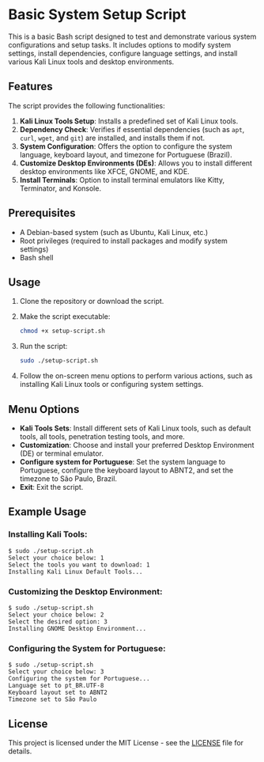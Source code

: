 # Basic System Setup Script

This is a basic Bash script designed to test and demonstrate various system configurations and setup tasks. It includes options to modify system settings, install dependencies, configure language settings, and install various Kali Linux tools and desktop environments.

## Features

The script provides the following functionalities:

1. **Kali Linux Tools Setup**: Installs a predefined set of Kali Linux tools.
2. **Dependency Check**: Verifies if essential dependencies (such as `apt`, `curl`, `wget`, and `git`) are installed, and installs them if not.
3. **System Configuration**: Offers the option to configure the system language, keyboard layout, and timezone for Portuguese (Brazil).
4. **Customize Desktop Environments (DEs)**: Allows you to install different desktop environments like XFCE, GNOME, and KDE.
5. **Install Terminals**: Option to install terminal emulators like Kitty, Terminator, and Konsole.

## Prerequisites

- A Debian-based system (such as Ubuntu, Kali Linux, etc.)
- Root privileges (required to install packages and modify system settings)
- Bash shell

## Usage

1. Clone the repository or download the script.
2. Make the script executable:
   ```bash
   chmod +x setup-script.sh
   ```
3. Run the script:
   ```bash
   sudo ./setup-script.sh
   ```

4. Follow the on-screen menu options to perform various actions, such as installing Kali Linux tools or configuring system settings.

## Menu Options

- **Kali Tools Sets**: Install different sets of Kali Linux tools, such as default tools, all tools, penetration testing tools, and more.
- **Customization**: Choose and install your preferred Desktop Environment (DE) or terminal emulator.
- **Configure system for Portuguese**: Set the system language to Portuguese, configure the keyboard layout to ABNT2, and set the timezone to São Paulo, Brazil.
- **Exit**: Exit the script.

## Example Usage

### Installing Kali Tools:
```
$ sudo ./setup-script.sh
Select your choice below: 1
Select the tools you want to download: 1
Installing Kali Linux Default Tools...
```

### Customizing the Desktop Environment:
```
$ sudo ./setup-script.sh
Select your choice below: 2
Select the desired option: 3
Installing GNOME Desktop Environment...
```

### Configuring the System for Portuguese:
```
$ sudo ./setup-script.sh
Select your choice below: 3
Configuring the system for Portuguese...
Language set to pt_BR.UTF-8
Keyboard layout set to ABNT2
Timezone set to São Paulo
```

## License

This project is licensed under the MIT License - see the [LICENSE](LICENSE) file for details.
